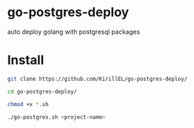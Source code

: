 # go-postgres-deploy
auto deploy golang with postgresql packages

# Install

```bash
git clone https://github.com/KirillEL/go-postgres-deploy/
```

```bash
cd go-postgres-deploy/
```

```bash
chmod +x *.sh
```

```bash
./go-postgres.sh <project-name>
```
